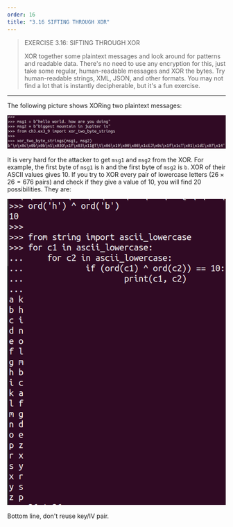 ```yaml
---
order: 16
title: "3.16 SIFTING THROUGH XOR"
---
```


> EXERCISE 3.16: SIFTING THROUGH XOR 
> 
> XOR together some plaintext messages and look around for patterns and readable data. 
> There's no need to use any encryption for this, just take some regular, human-readable
> messages and XOR the bytes. Try human-readable strings, XML, JSON, and other formats. You 
> may not find a lot that is instantly decipherable, but it's a fun exercise. 

--------------------------------

The following picture shows XORing two plaintext messages: 

<img src="ex3_16_fig1.png">

It is very hard for the attacker to get `msg1` and `msg2` from the 
XOR. For example, the first byte of `msg1` is `h` and the first byte 
of `msg2` is `b`. XOR of their ASCII values gives 10. If you try to XOR 
every pair of lowercase letters ($26 \times 26 = 676$ pairs) and check if 
they give a value of 10, you will find 20 possibilities. They are: 

<img src="ex3_16_fig2.png">

Bottom line, don't reuse key/IV pair. 